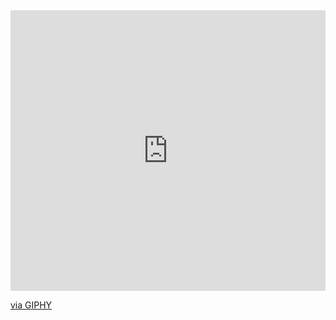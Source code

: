 <head>
  <div style="width:100%;height:0;padding-bottom:89%;position:relative;"><iframe src="https://giphy.com/embed/h408T6Y5GfmXBKW62l" width="100%" height="100%" style="position:absolute" frameBorder="0" class="giphy-embed" allowFullScreen></iframe></div><p><a href="https://giphy.com/gifs/codeit-official-coding-helloworld-codeit-h408T6Y5GfmXBKW62l">via GIPHY</a></p>
</head>
<footer>
  <img style="width:100%;height:0;padding-bottom:89%;position:relative;" src="https://github-readme-stats.vercel.app/api?username=Kynot54&theme=algolia&show_icons=true&hide_border=true&count_private=true" alt="Kyle's Developer Statistics"/>
  <img style="width:100%;height:0;padding-bottom:89%;position:relative;" src="https://github-readme-streak-stats.herokuapp.com/?user=Kynot54&theme=algolia&hide_border=true" alt="Kyle's Streak Statistics"/>
  <img style="width:100%;height:0;padding-bottom:89%;position:relative;" src="https://github-readme-stats.vercel.app/api/top-langs/?username=Kynot54&theme=algolia&show_icons=true&hide_border=true&layout=compact" alt="Kyle's Primary Programming Languages" />
</footer>
